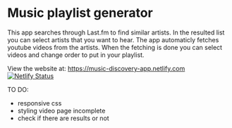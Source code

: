 # Music playlist generator

This app searches through Last.fm to find similar artists. In the resulted list you can select artists that you want to hear. The app automaticly fetches youtube videos from the artists. When the fetching is done you can select videos and change order to put in your playlist.

View the website at: https://music-discovery-app.netlify.com
[![Netlify Status](https://api.netlify.com/api/v1/badges/0f6cc7ae-8f22-4bfa-a72d-7926e891fd21/deploy-status)](https://app.netlify.com/sites/music-discovery-app/deploys)

TO DO:
- responsive css
- styling video page incomplete
- check if there are results or not
